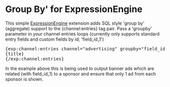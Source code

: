 Group By' for ExpressionEngine
=====================

This simple [ExpressionEngine](https://ellislab.com/expressionengine) extension adds SQL style 'group by' (aggregate) support to the {channel:entries} tag pair. Pass a 'groupby' parameter in your channel entries loops (currently only supports standard entry fields and custom fields by id; 'field_id_1')

<pre>
{exp:channel:entries channel="advertising" groupby="field_id_1"}
{title}
{/exp:channel:entries}
</pre>

In the example above this is being used to output banner ads which are related (with field_id_1) to a sponsor and ensure that only 1 ad from each sponsor is shown.
